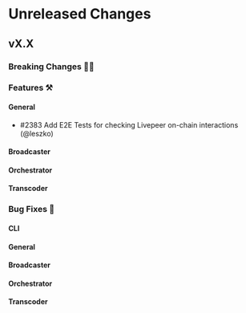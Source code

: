 # Unreleased Changes

## vX.X

### Breaking Changes 🚨🚨

### Features ⚒

#### General
- \#2383 Add E2E Tests for checking Livepeer on-chain interactions (@leszko)

#### Broadcaster

#### Orchestrator

#### Transcoder

### Bug Fixes 🐞

#### CLI

#### General

#### Broadcaster

#### Orchestrator

#### Transcoder
